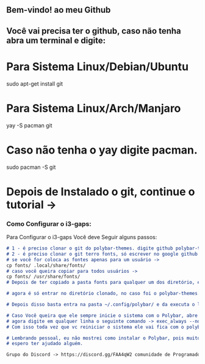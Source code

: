 ## Bem-vindo! ao meu Github

## Você vai precisa ter o github, caso não tenha abra um terminal e  digite:
# Para Sistema Linux/Debian/Ubuntu
sudo apt-get install git
# Para Sistema Linux/Arch/Manjaro
yay -S pacman git
# Caso não tenha o yay digite pacman.
sudo pacman -S git
# Depois de Instalado o git, continue o tutorial ->
### Como Configurar o i3-gaps:
Para Configurar o i3-gaps Você deve Seguir alguns passos:
```markdown
# 1 - é preciso clonar o git do polybar-themes. digite github polybar-themes.
# 2 - é preciso clonar o git terro fonts, só escrever no google github terroo fonts.
# se você for coloca as fontes apenas para um usuário ->
cp fonts/ .local/share/fonts/
# caso você queira copiar para todos usuários ->
cp fonts/ /usr/share/fonts/
# Depois de ter copiado a pasta fonts para qualquer um dos diretório, é preciso atualizar o cache. -> fc-cache -fv

# agora é só entrar no diretório clonado, no caso foi o polybar-themes. depois de estar nele escolha um Polybar do seu agrado. agora Você entra na pasta do polybar, copie tudo que está dentro dela para o diretório cp -r * ~/.config/polybar/

# Depois disso basta entra na pasta ~/.config/polybar/ e da executa o launch.sh

# Caso Você queira que ele sempre inicie o sistema com o Polybar, abre o arquivo sudo vim ~/.config/i3/config
# agora digite em qualquer linha o seguinte comando -> exec_always --no-startup-id ~/.config/polybar/launch.sh
# Com isso toda vez que vc reiniciar o sistema ele vai fica com o polybar.

# Lembrando pessoal, eu não mostrei como instalar o Polybar, pois muitos que vem procurar customização de i3-gaps ja tem o Polybar não é mesmo.
# espero ter ajudado alguém.

Grupo do Discord -> https://discord.gg/FAA4qW2 comunidade de Programadores.
